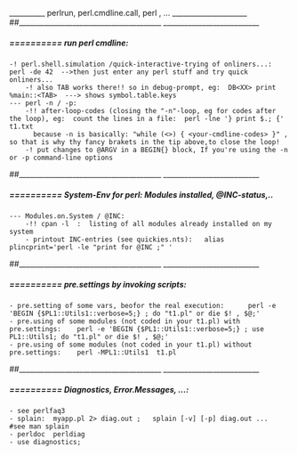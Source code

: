 __________ perlrun, perl.cmdline.call, perl <params>, ... _____________________
##________________________________________  ___________________________


#####  ==========  run perl cmdline:
    -! perl.shell.simulation /quick-interactive-trying of onliners...:   perl -de 42  -->then just enter any perl stuff and try quick onliners...
        -! also TAB works there!! so in debug-prompt, eg:  DB<XX> print %main::<TAB>  ---> shows symbol.table.keys
	--- perl -n / -p:
		-!! after-loop-codes (closing the "-n"-loop, eg for codes after the loop), eg:  count the lines in a file:  perl -lne '} print $.; {'  t1.txt
		  because -n is basically: "while (<>) { <your-cmdline-codes> }" , so that is why thy fancy brakets in the tip above,to close the loop!
		-! put changes to @ARGV in a BEGIN{} block, If you're using the -n or -p command-line options
##________________________________________  ___________________________


#####  ==========  System-Env for perl: Modules installed, @INC-status,..
	--- Modules.on.System / @INC:
		-!! cpan -l  :  listing of all modules already installed on my system
		- printout INC-entries (see quickies.nts):   alias plincprint='perl -le "print for @INC ;" '
##________________________________________  ___________________________


#####  ==========  pre.settings by invoking scripts:
	- pre.setting of some vars, beofor the real execution:      perl -e 'BEGIN {$PL1::Utils1::verbose=5;} ; do "t1.pl" or die $! , $@;'
	- pre.using of some modules (not coded in your t1.pl) with    pre.settings:    perl -e 'BEGIN {$PL1::Utils1::verbose=5;} ; use PL1::Utils1; do "t1.pl" or die $! , $@;'
	- pre.using of some modules (not coded in your t1.pl) without pre.settings:    perl -MPL1::Utils1  t1.pl
##________________________________________  ___________________________


#####  ==========  Diagnostics, Error.Messages, ...:
	- see perlfaq3
	- splain:  myapp.pl 2> diag.out ;   splain [-v] [-p] diag.out ...  #see man splain
	- perldoc  perldiag
	- use diagnostics;
